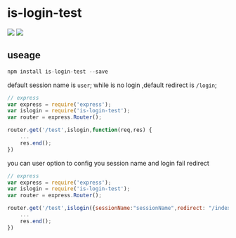 # is-login-test

![](https://img.shields.io/badge/node-%3E%3D6.0.0-green.svg)  ![](https://img.shields.io/apm/l/vim-mode.svg) 


## useage
```javascript  
npm install is-login-test --save
```

default session name is `user`;
while is no login ,default redirect is `/login`;
```javascript  
// express 
var express = require('express');
var islogin = require('is-login-test');
var router = express.Router();

router.get('/test',islogin,function(req,res) { 
    ...
	res.end();
})
```

you can user option to config you session name and login fail redirect
```javascript  
// express 
var express = require('express');
var islogin = require('is-login-test');
var router = express.Router();

router.get('/test',islogin({sessionName:"sessionName",redirect: "/index"}),function(req,res) { 
    ...
	res.end();
})
```